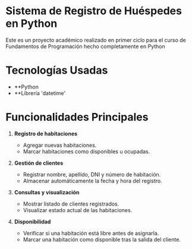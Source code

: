 # Sistema de Registro de Huéspedes en Python
Este es un proyecto académico realizado en primer ciclo para el curso de Fundamentos de Programación hecho completamente en Python

# Tecnologías Usadas
- **Python
- **Librería 'datetime'

# Funcionalidades Principales
1. **Registro de habitaciones**
   - Agregar nuevas habitaciones.
   - Marcar habitaciones como disponibles u ocupadas.

2. **Gestión de clientes**
   - Registrar nombre, apellido, DNI y número de habitación.
   - Almacenar automáticamente la fecha y hora del registro.

3. **Consultas y visualización**
   - Mostrar listado de clientes registrados.
   - Visualizar estado actual de las habitaciones.

4. **Disponibilidad**
   - Verificar si una habitación está libre antes de asignarla.
   - Marcar una habitación como disponible tras la salida del cliente.
